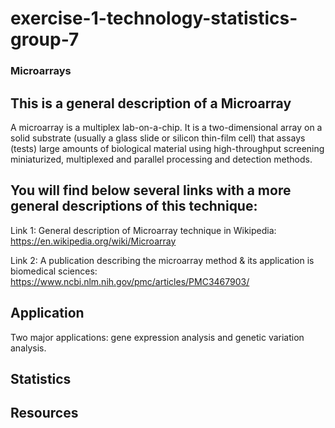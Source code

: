 # exercise-1-technology-statistics-group-7


### Microarrays

## This is a general description of a Microarray 

A microarray is a multiplex lab-on-a-chip. It is a two-dimensional array on a solid substrate (usually a glass slide or silicon thin-film cell) that assays (tests) large amounts of biological material using high-throughput screening miniaturized, multiplexed and parallel processing and detection methods. 


## You will find below several links with a more general descriptions of this technique: 

Link 1: General description of Microarray technique in Wikipedia: 
https://en.wikipedia.org/wiki/Microarray 

Link 2: A publication describing the microarray method & its application is biomedical sciences: 
https://www.ncbi.nlm.nih.gov/pmc/articles/PMC3467903/ 


## Application

Two major applications: gene expression analysis and genetic variation analysis.

## Statistics

## Resources

